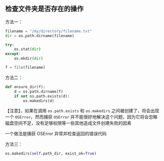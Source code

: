 ## 检查文件夹是否存在的操作

方法一：

```python
filename = "/my/directory/filename.txt"
dir = os.path.dirname(filename)

try:
    os.stat(dir)
except:
    os.mkdir(dir)

f = file(filename)
```

方法二：

```python
def ensure_dir(f):
    d = os.path.dirname(f)
    if not os.path.exists(d):
        os.makedirs(d)
```

【注意】，如果在调用 `os.path.exists` 和 `os.makedirs` 之间被创建了，将会出现一个 `OSError`。然而捕获 `OSError` 并不能很好地解决这个问题，因为它将会忽略磁盘空间不足，没有足够权限等一些其他造成文件创建失败的因素

一个做法是捕获 OSError 异常并检查返回的错误代码

方法三：

```python
os.makedirs(self.path_dir, exist_ok=True)
```

